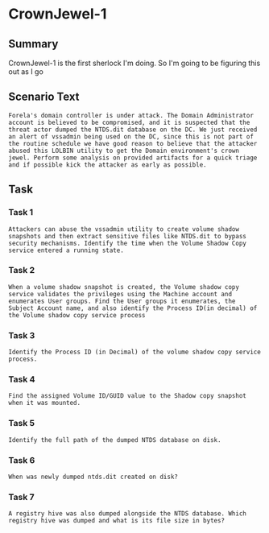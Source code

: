 # CrownJewel-1
## Summary
CrownJewel-1 is the first sherlock I'm doing. So I'm going to be figuring this out as I go <Alan please remove afterwords and put in a correct summary>

## Scenario Text
```Forela's domain controller is under attack. The Domain Administrator account is believed to be compromised, and it is suspected that the threat actor dumped the NTDS.dit database on the DC. We just received an alert of vssadmin being used on the DC, since this is not part of the routine schedule we have good reason to believe that the attacker abused this LOLBIN utility to get the Domain environment's crown jewel. Perform some analysis on provided artifacts for a quick triage and if possible kick the attacker as early as possible.```

## Task
### Task 1
```Attackers can abuse the vssadmin utility to create volume shadow snapshots and then extract sensitive files like NTDS.dit to bypass security mechanisms. Identify the time when the Volume Shadow Copy service entered a running state.```
### Task 2
```When a volume shadow snapshot is created, the Volume shadow copy service validates the privileges using the Machine account and enumerates User groups. Find the User groups it enumerates, the Subject Account name, and also identify the Process ID(in decimal) of the Volume shadow copy service process```
### Task 3
```Identify the Process ID (in Decimal) of the volume shadow copy service process.```
### Task 4
```Find the assigned Volume ID/GUID value to the Shadow copy snapshot when it was mounted.```
### Task 5
```Identify the full path of the dumped NTDS database on disk.```
### Task 6
```When was newly dumped ntds.dit created on disk?```
### Task 7
```A registry hive was also dumped alongside the NTDS database. Which registry hive was dumped and what is its file size in bytes?```